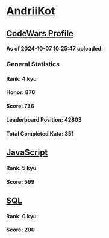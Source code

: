 # [AndriiKot](https://www.codewars.com/users/AndriiKot)
## [CodeWars Profile](https://www.codewars.com/users/AndriiKot)
#### As of 2024-10-07 10:25:47 uploaded:
### General Statistics
#### Rank: 4 kyu
#### Honor: 870
#### Score: 736
#### Leaderboard Position: 42803
#### Total Completed Kata: 351

## [JavaScript](https://github.com/AndriiKot/JavaScript__CodeWars)
#### Rank: 5 kyu
#### Score: 599

## [SQL](https://github.com/AndriiKot/SQL__CodeWars)
#### Rank: 6 kyu
#### Score: 200
